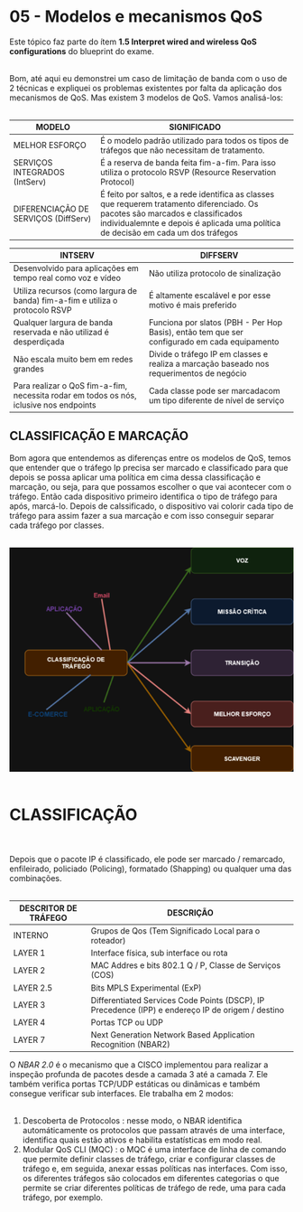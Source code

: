 # 05 - Modelos e mecanismos QoS

Este tópico faz parte do ítem **1.5 Interpret wired and wireless QoS configurations** do blueprint do exame. <br></br>

Bom, até aqui eu demonstrei um caso de limitação de banda com o uso de 2 técnicas e expliquei os problemas existentes por falta da aplicação dos mecanismos de QoS. Mas existem 3 modelos de QoS. Vamos analisá-los: <br></br>

| MODELO                                                                                 | SIGNIFICADO                                                                                  |
| -------------------------------------------------------------------------------------- | -------------------------------------------------------------------------------------------- |
| MELHOR ESFORÇO                                                                         | É o modelo padrão utilizado para todos os tipos de tráfegos que não necessitam de tratamento.|
| SERVIÇOS INTEGRADOS (IntServ)                                                          | É a reserva de banda feita fim-a-fim. Para isso utiliza o protocolo RSVP (Resource Reservation Protocol)                                                        |
| DIFERENCIAÇÃO DE SERVIÇOS (DiffServ)                                                   | É feito por saltos, e a rede identifica as classes que requerem tratamento diferenciado. Os pacotes são marcados e classificados individualemnte e depois é aplicada uma política de decisão em cada um dos tráfegos    |

| INTSERV                                                                                | DIFFSERV                                                                                     |
|----------------------------------------------------------------------------------------|----------------------------------------------------------------------------------------------|
| Desenvolvido para aplicações em tempo real como voz e vídeo                            | Não utiliza protocolo de sinalização                                                         |
| Utiliza recursos (como largura de banda) fim-a-fim e utiliza o protocolo RSVP          | É altamente escalável e por esse motivo é mais preferido                                     |
| Qualquer largura de banda reservada e não utilizad é desperdiçada                      | Funciona por slatos (PBH - Per Hop Basis), então tem que ser configurado em cada equipamento |
| Não escala muito bem em redes grandes                                                  | Divide o tráfego IP em classes e realiza a marcação baseado nos requerimentos de negócio     |
| Para realizar o QoS fim-a-fim, necessita rodar em todos os nós, iclusive nos endpoints | Cada classe pode ser marcadacom um tipo diferente de nível de serviço                        |

## CLASSIFICAÇÃO E MARCAÇÃO

Bom agora que entendemos as diferenças entre os modelos de QoS, temos que entender que o tráfego Ip precisa ser marcado e classificado para que depois se possa aplicar uma política em cima dessa classificação e marcação, ou seja, para que possamos escolher o que vai acontecer com o tráfego. Então cada dispositivo primeiro identifica o tipo de tráfego para após, marcá-lo. Depois de calssificado, o dispositivo vai colorir cada tipo de tráfego para assim fazer a sua marcação e com isso conseguir separar cada tráfego por classes. <br></br>

![CLASSIFICAÇÃO](Imagens/classificao.png) <br></br>

# CLASSIFICAÇÃO <br></br>

Depois que o pacote IP é classificado, ele pode ser marcado / remarcado, enfileirado, policiado (Policing), formatado (Shapping) ou qualquer uma das combinações. <br></br>

| DESCRITOR DE TRÁFEGO                  | DESCRIÇÃO                                                                                                    |
|---------------------------------------|------------------------------------------------------------------------------------------------------------- |
| INTERNO                               | Grupos de Qos (Tem Significado Local para o roteador)                                                        |
| LAYER 1                               | Interface física, sub interface ou rota                                                                      |
| LAYER 2                               | MAC Addres e bits 802.1 Q / P, Classe de Serviços (COS)                                                      |
| LAYER 2.5                             | Bits MPLS Experimental (ExP)                                                                                 |
| LAYER 3                               | Differentiated Services Code Points (DSCP), IP Precedence (IPP) e endereço IP de origem / destino            |
| LAYER 4                               | Portas TCP ou UDP                                                                                            |
| LAYER 7                               | Next Generation Network Based Application Recognition (NBAR2)                                                |

O *NBAR 2.0* é o mecanismo que a CISCO implementou para realizar a inspeção profunda de pacotes desde a camada 3 até a camada 7. Ele também verifica portas TCP/UDP estáticas ou dinâmicas e também consegue verificar sub interfaces. Ele trabalha em 2 modos: <br></br>

01. Descoberta de Protocolos : nesse modo, o NBAR identifica automáticamente os protocolos que passam através de uma interface, identifica quais estão ativos e habilita estatísticas em modo real.
02. Modular QoS CLI (MQC) : o MQC é uma interface de linha de comando que permite definir classes de tráfego, criar e configurar classes de tráfego e, em seguida, anexar essas políticas nas interfaces. Com isso, os diferentes tráfegos são colocados em diferentes categorias o que permite se criar diferentes políticas de tráfego de rede, uma para cada tráfego, por exemplo.